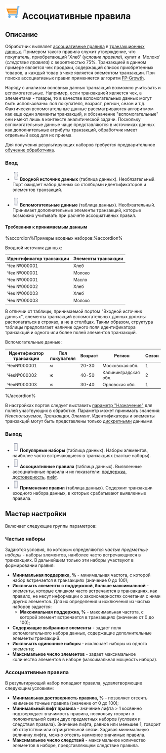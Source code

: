 # ![](../../media/app/icons/vendors/assnrules.svg) Ассоциативные правила

## Описание

Обработчик выявляет [ассоциативные правила](https://wiki.loginom.ru/articles/association-rules.html) в [транзакционных данных](https://wiki.loginom.ru/articles/transaction.html). Примером такого правила служит утверждение, что покупатель, приобретающий 'Хлеб' (*условие правила*), купит и 'Молоко' (*следствие правила*) с вероятностью 75%. Транзакцией в данном примере является чек продажи, содержащий список приобретенных товаров, а каждый товар в чеке является элементом транзакции. При поиске ассоциативных правил применяется алгоритм [FP-Growth](https://basegroup.ru/community/articles/fpg).

Наряду с анализом основных данных транзакций возможно учитывать и вспомогательные. Например, если транзакцией является чек, а элементами - товары, то в качестве вспомогательных данных могут быть использованы: пол покупателя, возраст, регион, сезон и т.д. Фактически вспомогательные данные рассматриваются алгоритмом как еще одни элементы транзакций, и обозначение "вспомогательные" они имеют лишь в контексте аналитической задачи. Поскольку вспомогательные данные чаще представляются в источниках данных как дополнительные атрибуты транзакций, обработчик имеет отдельный вход для их приема.

Для получения результирующих наборов требуется предварительное [обучение обработчика](../../scenario/training_processors.md).

### Вход

* ![](../../media/app/icons/ports/optional-table-inactive.svg) **Входной источник данных** (таблица данных). Необязательный.<br>
Порт ожидает набор данных со столбцами идентификаторов и элементов транзакций.

* ![](../../media/app/icons/ports/optional-table-inactive.svg) **Вспомогательные данные** (таблица данных). Необязательный.<br>
Принимает дополнительные элементы транзакций, которые возможно учитывать при расчете ассоциативных правил.

#### Требования к принимаемым данным

%accordion%Примеры входных наборов:%accordion%

Входной источник данных:

 | Идентификатор транзакции | Элементы транзакции |
 | -------- | -------- |
 | Чек №000001 | Хлеб |
 | Чек №000001 | Молоко |
 | Чек №000001 | Масло |
 | Чек №000002 | Хлеб |
 | Чек №000003 | Хлеб |
 | Чек №000003 | Молоко |

В отличии от таблицы, принимаемой портом "Входной источник данных", элементы транзакций вспомогательных данных должны располагаться в строках, а не в столбцах. Таким образом, структура таблицы предполагает наличие одного поля идентификатора транзакций и одного или более полей элементов транзакций.

Вспомогательные данные:

 | Идентификатор транзакции | Пол покупателя | Возраст | Регион | Сезон |
 | -------- | -------- | -------- | -------- | -------- |
 | Чек№000001 | м | 20-30 | Московская обл. | 1 |
 | Чек№000002 | ж | 40-50 | Калининградская обл. | 2 |
 | Чек№000003 | ж | 30-40 | Орловская обл. | 1 |

%/accordion%

В настройках портов следует выставить [параметр "Назначение"](../../data/datasetfieldoptions.md) для полей участвующих в обработке. Параметр может принимать значения: *Неиспользуемое, Транзакция, Элемент*. Идентификаторы и элементы транзакций могут быть представлены только [дискретными](../../data/datatype.md) данными.

### Выход

* ![](../../media/app/icons/ports/table-inactive.svg) **Популярные наборы** (таблица данных). Наборы элементов, наиболее часто встречающиеся в транзакциях (частые наборы).
* ![](../../media/app/icons/ports/table-inactive.svg) **Ассоциативные правила** (таблица данных). Выявленные ассоциативные правила и их показатели: [поддержка](https://wiki.loginom.ru/articles/association-rule-support.html), [достоверность](https://wiki.loginom.ru/articles/rule-confidence.html), [лифт](https://wiki.loginom.ru/articles/lift-of-association-rule.html).
* ![](../../media/app/icons/ports/table-inactive.svg) **Применение правил** (таблица данных). Содержит транзакции входного набора данных, в которых срабатывают выявленные правила.

## Мастер настройки

Включает следующие группы параметров:

### Частые наборы

Задаются условия, по которым определяются *частые предметные наборы* - наборы элементов, наиболее часто встречающиеся в транзакциях. В дальнейшем только эти наборы участвуют в формировании правил:

* **Минимальная поддержка, %** - минимальная частота, с которой набор встречается в транзакциях (значение 0 до 100);
* **Исключать элементы с поддержкой, больше максимальной** - элементы, которые слишком часто встречаются в транзакциях, как правило, не несут информации о закономерностях сочетания с ними других элементов. Для их определения и исключения из частых наборов задается:
  * **Максимальная поддержка, %** - максимальная частота, с которой элемент встречается в транзакциях (значение от 0 до 100);
* **Содержащие выбранные элементы** - задает поля вспомогательного набора данных, содержащие дополнительные элементы транзакций.
* **Исключать одиночные наборы** - исключает наборы из одного элемента;
* **Максимальное число элементов** - задает максимальное количество элементов в наборе (максимальная мощность набора).

### Ассоциативные правила

В результирующий набор попадают правила, удовлетворяющие следующим условиям:

* **Минимальная достоверность правила, %** - позволяет отсеять наименее точные правила (значение от 0 до 100);
* **Минимальный лифт правила** -  значение лифта > 1 косвенно подтверждает значимость правила, поскольку говорит о положительной связи двух предметных наборов (условия и следствия правила). Значение лифта, равное или меньшее 1, говорит об отсутствии или отрицательной связи. Задавая минимальную величину лифта, можно отсеять наименее значимые правила.
* **Максимальное число следствий** - максимальное количество элементов в наборе, представляющем следствие правила.
